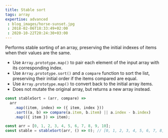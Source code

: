 ```yaml
---
title: Stable sort
tags: array
expertise: advanced
 : blog_images/horse-sunset.jpg
 : 2018-02-06T18:33:49+02:00
 : 2020-10-22T20:24:30+03:00
---
```


Performs stable sorting of an array, preserving the initial indexes of items when their values are the same.

- Use `Array.prototype.map()` to pair each element of the input array with its corresponding index.
- Use `Array.prototype.sort()` and a `compare` function to sort the list, preserving their initial order if the items compared are equal.
- Use `Array.prototype.map()` to convert back to the initial array items.
- Does not mutate the original array, but returns a new array instead.

```js
const stableSort = (arr, compare) =>
  arr
    .map((item, index) => ({ item, index }))
    .sort((a, b) => compare(a.item, b.item) || a.index - b.index)
    .map(({ item }) => item);
```

```js
const arr = [0, 1, 2, 3, 4, 5, 6, 7, 8, 9, 10];
const stable = stableSort(arr, () => 0); // [0, 1, 2, 3, 4, 5, 6, 7, 8, 9, 10]
```
